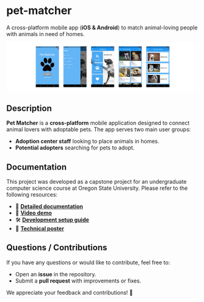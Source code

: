# pet-matcher

A cross-platform mobile app (**iOS & Android**) to match animal-loving people with animals in need of homes.


<!-- <div style="display: flex; justify-content: center; gap: 60px; padding: 2% 10%;">
    <img src="docs/assets/intro_a.png" alt="Image 1" style="width: 15%; height: auto;">
    <img src="docs/assets/intro_d.png" alt="Image 1" style="width: 15%; height: auto;">
    <img src="docs/assets/intro_b.png" alt="Image 2" style="width: 15%; height: auto;">
    <img src="docs/assets/intro_c.png" alt="Image 3" style="width: 15%; height: auto;">
    <img src="docs/assets/intro_e.png" alt="Image 1" style="width: 15%; height: auto;">
</div> -->

![TitleImage](docs/assets/pet-matcher-title-image.png)

## Description

**Pet Matcher** is a **cross-platform** mobile application designed to connect animal lovers with adoptable pets. The app serves two main user groups:

- **Adoption center staff** looking to place animals in homes.
- **Potential adopters** searching for pets to adopt.
 

## Documentation


This project was developed as a capstone project for an undergraduate computer science course at Oregon State University. Please refer to the following resources:

- 📄 [**Detailed documentation**](docs/reports/Team_Intercontinental_Final_Report.pdf)  
- 🎥 [**Video demo**](https://media.oregonstate.edu/media/t/1_mgeoe4tz)  
- 🛠️ [**Development setup guide**](docs/reports/Team_Intercontinental_Project_Demo.pdf)  
- 📌 [**Technical poster**](docs/reports/Team_Intercontinental_Poster.pdf)  

## Questions / Contributions

If you have any questions or would like to contribute, feel free to:  

- Open an **issue** in the repository.  
- Submit a **pull request** with improvements or fixes.  

We appreciate your feedback and contributions! 🚀







